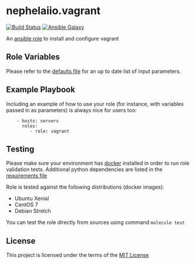 # nephelaiio.vagrant

[![Build Status](https://travis-ci.org/nephelaiio/ansible-role-vagrant.svg?branch=master)](https://travis-ci.org/nephelaiio/ansible-role-vagrant)
[![Ansible Galaxy](http://img.shields.io/badge/ansible--galaxy-systemd--service-blue.svg)](https://galaxy.ansible.com/nephelaiio/vagrant/)

An [ansible role](https://galaxy.ansible.com/nephelaiio/vagrant) to install and configure vagrant

## Role Variables

Please refer to the [defaults file](/defaults/main.yml) for an up to date list of input parameters.

## Example Playbook

Including an example of how to use your role (for instance, with variables passed in as parameters) is always nice for users too:

```
    - hosts: servers
      roles:
         - role: vagrant
```

## Testing

Please make sure your environment has [docker](https://www.docker.com) installed in order to run role validation tests. Additional python dependencies are listed in the [requirements file](https://github.com/nephelaiio/ansible-role-requirements/blob/master/requirements.txt)

Role is tested against the following distributions (docker images):
  * Ubuntu Xenial
  * CentOS 7
  * Debian Stretch

You can test the role directly from sources using command ` molecule test `

## License

This project is licensed under the terms of the [MIT License](/LICENSE)
